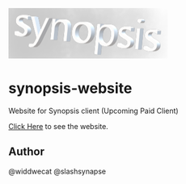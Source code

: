 ![logo of synopsis](/Assets/Images/logo.png)

# synopsis-website


Website for Synopsis client (Upcoming Paid Client)

[Click Here](widdwecat.github.io/synopsis-website/) to see the website.

## Author
@widdwecat @slashsynapse
